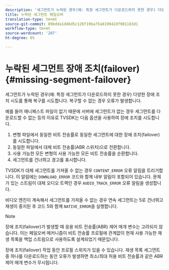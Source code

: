 ```yaml
---
description: '세그먼트가 누락된 경우(예: 특정 세그먼트가 다운로드하지 못한 경우) 다양한 장애 조치 시도를 통해 복구를 시도합니다. 복구할 수 없는 경우 오류가 발생합니다.'
title: 누락된 세그먼트 페일오버
translation-type: tm+mt
source-git-commit: 89bdda1d4bd5c126f19ba75a819942df901183d1
workflow-type: tm+mt
source-wordcount: '287'
ht-degree: 0%

---
```



# 누락된 세그먼트 장애 조치(failover){#missing-segment-failover}

세그먼트가 누락된 경우(예: 특정 세그먼트가 다운로드하지 못한 경우) 다양한 장애 조치 시도를 통해 복구를 시도합니다. 복구할 수 없는 경우 오류가 발생합니다.

예를 들어 매니페스트 파일이 없기 때문에 서버에 세그먼트가 없는 경우 세그먼트를 다운로드할 수 없는 등의 이유로 TVSDK는 다음 옵션을 사용하여 장애 조치를 시도합니다.

1. 변형 파일에서 동일한 비트 전송률로 동일한 세그먼트에 대한 장애 조치(failover)를 시도합니다.
1. 동일한 파일에서 대체 비트 전송률(ABR 스위치)으로 전환합니다.
1. 사용 가능한 모든 변형의 사용 가능한 모든 비트 전송률을 순환합니다.
1. 세그먼트를 건너뛰고 경고를 표시합니다.

TVSDK가 대체 세그먼트를 가져올 수 없는 경우 `CONTENT_ERROR` 오류 알림을 트리거합니다. 이 알림에는 `DOWNLOAD_ERROR` 코드와 함께 내부 알림이 포함되어 있습니다. 문제가 있는 스트림이 대체 오디오 트랙인 경우 `AUDIO_TRACK_ERROR` 오류 알림을 생성합니다.

비디오 엔진이 계속해서 세그먼트를 가져올 수 없는 경우 연속 세그먼트는 5로 건너뛰고 재생이 중지된 후 코드 5와 함께 `NATIVE_ERROR`을 실행합니다.

>[!NOTE]
>
>장애 조치(failover)가 발생할 때 응용 비트 전송률(ABR) 제어 매개 변수는 고려되지 않습니다. 이는 페일오버 메커니즘이 비트 전송률 프로필에 관계없이 현재 사용 가능한 재생 목록을 백업 스트림으로 사용하도록 설계되었기 때문입니다.
>
>장애 조치(failover) 작업 동안 프로필 스위치가 있을 수 있습니다. 재생 목록 세그먼트 중 하나를 다운로드하는 동안 오류가 발생하면 최소/최대 허용 비트 전송률과 같은 ABR 제어 매개 변수가 무시됩니다.

